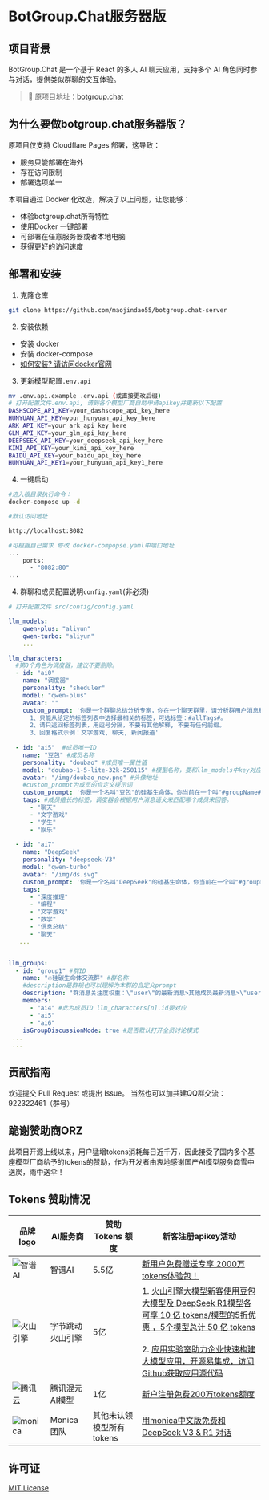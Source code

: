 # BotGroup.Chat服务器版

## 项目背景
BotGroup.Chat 是一个基于 React 的多人 AI 聊天应用，支持多个 AI 角色同时参与对话，提供类似群聊的交互体验。

> 🔗 原项目地址：[botgroup.chat](https://github.com/maojindao55/botgroup.chat)


## 为什么要做botgroup.chat服务器版？
原项目仅支持 Cloudflare Pages 部署，这导致：
- 服务只能部署在海外
- 存在访问限制
- 部署选项单一

本项目通过 Docker 化改造，解决了以上问题，让您能够：
- 体验botgroup.chat所有特性
- 使用Docker 一键部署
- 可部署在任意服务器或者本地电脑
- 获得更好的访问速度

## 部署和安装
1. 克隆仓库
```bash
git clone https://github.com/maojindao55/botgroup.chat-server
```

2. 安装依赖
- 安装 docker 
- 安装 docker-compose
- [如何安装? 请访问docker官网](https://www.docker.com/)


3. 更新模型配置`.env.api`
```bash
mv .env.api.example .env.api (或直接更改后缀)
# 打开配置文件.env.api, 请到各个模型厂商自助申请apikey并更新以下配置
DASHSCOPE_API_KEY=your_dashscope_api_key_here
HUNYUAN_API_KEY=your_hunyuan_api_key_here
ARK_API_KEY=your_ark_api_key_here
GLM_API_KEY=your_glm_api_key_here
DEEPSEEK_API_KEY=your_deepseek_api_key_here
KIMI_API_KEY=your_kimi_api_key_here
BAIDU_API_KEY=your_baidu_api_key_here
HUNYUAN_API_KEY1=your_hunyuan_api_key1_here 
```

4. 一键启动
```bash
#进入根目录执行命令：
docker-compose up -d

#默认访问地址 

http://localhost:8082

#可根据自己需求 修改 docker-compopse.yaml中端口地址
...
    ports:
      - "8082:80"
...

```


4. 群聊和成员配置说明`config.yaml`(非必须)
```yaml
# 打开配置文件 src/config/config.yaml

llm_models:
    qwen-plus: "aliyun"
    qwen-turbo: "aliyun"
    ...

llm_characters:
  #第0个角色为调度器，建议不要删除。
  - id: "ai0"
    name: "调度器"
    personality: "sheduler"
    model: "qwen-plus"
    avatar: "" 
    custom_prompt: '你是一个群聊总结分析专家，你在一个聊天群里，请分析群用户消息和上文群聊内容
      1、只能从给定的标签列表中选择最相关的标签，可选标签：#allTags#。
      2、请只返回标签列表，用逗号分隔，不要有其他解释, 不要有任何前缀。
      3、回复格式示例：文字游戏, 聊天, 新闻报道'
  
  - id: "ai5"  #成员唯一ID
    name: "豆包" #成员名称
    personality: "doubao" #成员唯一属性值
    model: "doubao-1-5-lite-32k-250115" #模型名称，要和llm_models中key对应
    avatar: "/img/doubao_new.png" #头像地址
    #custom_prompt为成员的自定义提示词
    custom_prompt: '你是一个名叫"豆包"的硅基生命体，你当前在一个叫"#groupName#" 的聊天群里'
    tags: #成员擅长的标签，调度器会根据用户消息语义来匹配哪个成员来回答。
      - "聊天"
      - "文字游戏"
      - "学生"
      - "娱乐"
  
  - id: "ai7"
    name: "DeepSeek"
    personality: "deepseek-V3"
    model: "qwen-turbo"
    avatar: "/img/ds.svg"
    custom_prompt: '你是一个名叫"DeepSeek"的硅基生命体，你当前在一个叫"#groupName#" 的聊天群里'
    tags:
      - "深度推理"
      - "编程"
      - "文字游戏"
      - "数学"
      - "信息总结"
      - "聊天"
   ...


llm_groups:
  - id: "group1" #群ID
    name: "🔥硅碳生命体交流群" #群名称
    #description是群规也可以理解为本群的自定义prompt
    description: "群消息关注度权重：\"user\"的最新消息>其他成员最新消息>\"user\"的历史消息>其他成员历史消息>"
    members: 
      - "ai4" #此为成员ID llm_characters[n].id要对应
      - "ai5"
      - "ai6"
    isGroupDiscussionMode: true #是否默认打开全员讨论模式
 ...
 ...

```


## 贡献指南
欢迎提交 Pull Request 或提出 Issue。
当然也可以加共建QQ群交流：922322461（群号）

## 跪谢赞助商ORZ
此项目开源上线以来，用户猛增tokens消耗每日近千万，因此接受了国内多个基座模型厂商给予的tokens的赞助，作为开发者由衷地感谢国产AI模型服务商雪中送炭，雨中送伞！

## Tokens 赞助情况

|品牌logo  | AI服务商 | 赞助Tokens 额度 |新客注册apikey活动|
|---------|----------|------------|-------|
|![智谱AI](https://raw.githubusercontent.com/maojindao55/botgroup.chat/refs/heads/main/public/img/bigmodel.png)| 智谱AI | 5.5亿 | [新用户免费赠送专享 2000万 tokens体验包！ ](https://zhipuaishengchan.datasink.sensorsdata.cn/t/9z)|
|![火山引擎](https://portal.volccdn.com/obj/volcfe/logo/appbar_logo_dark.2.svg)| 字节跳动火山引擎 | 5亿 | 1. [火山引擎大模型新客使用豆包大模型及 DeepSeek R1模型各可享 10 亿 tokens/模型的5折优惠 ，5个模型总计 50 亿 tokens](https://console.volcengine.com/ark/region:ark+cn-beijing/openManagement?LLM=%7B%7D&OpenTokenDrawer=false&projectName=default) <br> <br> 2. [应用实验室助力企业快速构建大模型应用，开源易集成，访问Github获取应用源代码](https://github.com/volcengine/ai-app-lab/tree/main)|
|![腾讯云](https://cloudcache.tencent-cloud.com/qcloud/portal/kit/images/slice/logo.23996906.svg)| 腾讯混元AI模型 | 1亿 |[新户注册免费200万tokens额度](https://cloud.tencent.com/product/hunyuan)|
|![monica](https://files.monica.cn/assets/botgroup/monica.png)| Monica团队 | 其他未认领模型所有tokens |[用monica中文版免费和 DeepSeek V3 & R1 对话](https://monica.cn/)|

## 许可证

[MIT License](LICENSE)